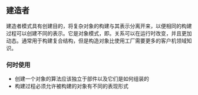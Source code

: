## 建造者

建造者模式具有创建目的，将复杂对象的构建与其表示分离开来，以便相同的构建过程可以创建不同的表示。它是对象模式，即。关系可以在运行时改变，并且更加动态。通常用于构建复合结构，但是构造对象比使用工厂需要更多的客户机领域知识。

### 何时使用

* 创建一个对象的算法应该独立于部件以及它们是如何组装的
* 构建过程必须允许被构建的对象有不同的表现形式